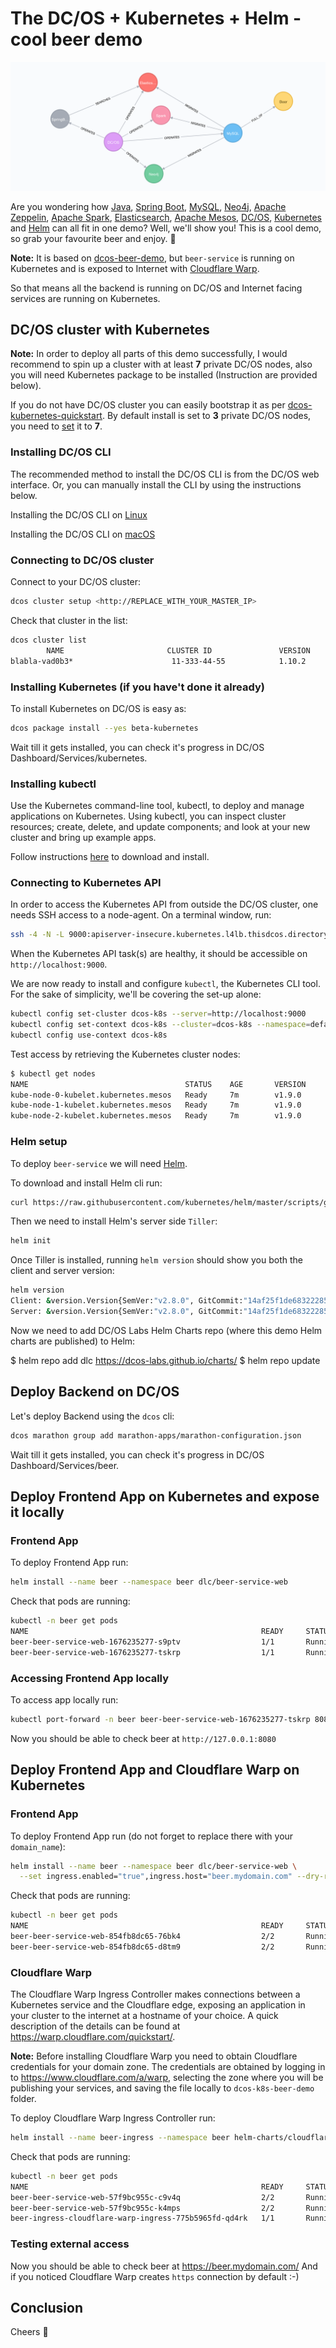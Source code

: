 # The DC/OS + Kubernetes + Helm - cool beer demo

![Model](images/components.png)

Are you wondering how [Java](http://www.oracle.com/technetwork/java/index.html), [Spring Boot](https://projects.spring.io/spring-boot/), [MySQL](https://www.mysql.com), [Neo4j](https://neo4j.com), [Apache Zeppelin](https://zeppelin.apache.org/), [Apache Spark](https://spark.apache.org/), [Elasticsearch](https://www.elastic.co),  [Apache Mesos](https://mesos.apache.org/), [DC/OS](https://dcos.io), [Kubernetes](https://kubernetes.io/) and [Helm](https://helm.sh) can all fit in one demo? Well, we'll show you! This is a cool demo, so grab your favourite beer and enjoy. 🍺

**Note:** It is based on [dcos-beer-demo](dcos-beer-demo/1.10/README.md), but `beer-service` is running on Kubernetes and is exposed to Internet with [Cloudflare Warp](https://warp.cloudflare.com/docs/kubernetes/).

So that means all the backend is running on DC/OS and Internet facing services are running on Kubernetes.

## DC/OS cluster with Kubernetes

**Note:** In order to deploy all parts of this demo successfully, I would recommend to spin up a cluster with at least **7** private DC/OS nodes, also you will need Kubernetes package to be installed (Instruction are provided below).

If you do not have DC/OS cluster you can easily bootstrap it as per [dcos-kubernetes-quickstart](https://github.com/mesosphere/dcos-kubernetes-quickstart).
By default install is set to **3** private DC/OS nodes, you need to [set](https://docs.mesosphere.com/service-docs/beta-kubernetes/0.3.0-1.7.10-beta/advanced-install/#change-the-number-of-kubernetes-worker-nodes) it to **7**.

### Installing DC/OS CLI

The recommended method to install the DC/OS CLI is from the DC/OS web interface. Or, you can manually install the CLI by using the instructions below.

Installing the DC/OS CLI on [Linux](https://dcos.io/docs/1.10/cli/install/#linux)

Installing the DC/OS CLI on [macOS](https://dcos.io/docs/1.10/cli/install/#osx)

### Connecting to DC/OS cluster

Connect to your DC/OS cluster:
```bash
dcos cluster setup <http://REPLACE_WITH_YOUR_MASTER_IP>
```

Check that cluster in the list:
```bash
dcos cluster list
        NAME                       CLUSTER ID               VERSION           URL
blabla-vad0b3*                      11-333-44-55            1.10.2            http://1.2.3.4
```

### Installing Kubernetes (if you have't done it already)

To install Kubernetes on DC/OS is easy as:
```bash
dcos package install --yes beta-kubernetes
```

Wait till it gets installed, you can check it's progress in DC/OS Dashboard/Services/kubernetes.

### Installing kubectl

Use the Kubernetes command-line tool, kubectl, to deploy and manage applications on Kubernetes. Using kubectl, you can inspect cluster resources; create, delete, and update components; and look at your new cluster and bring up example apps.

Follow instructions [here](https://kubernetes.io/docs/tasks/tools/install-kubectl/) to download and install.

### Connecting to Kubernetes API

In order to access the Kubernetes API from outside the DC/OS cluster, one needs SSH access to a node-agent.
On a terminal window, run:

```bash
ssh -4 -N -L 9000:apiserver-insecure.kubernetes.l4lb.thisdcos.directory:9000 <REPLACE_WITH_YOUR_REMOTE_LINUX_USERNAME>@<http://REPLACE_WITH_YOUR_MASTER_IP>
```

When the Kubernetes API task(s) are healthy, it should be accessible on `http://localhost:9000`.

We are now ready to install and configure `kubectl`, the Kubernetes CLI tool. For the sake of simplicity, we'll be covering the set-up alone:
```bash
kubectl config set-cluster dcos-k8s --server=http://localhost:9000
kubectl config set-context dcos-k8s --cluster=dcos-k8s --namespace=default
kubectl config use-context dcos-k8s
```

Test access by retrieving the Kubernetes cluster nodes:
```bash
$ kubectl get nodes
NAME                                   STATUS    AGE       VERSION
kube-node-0-kubelet.kubernetes.mesos   Ready     7m        v1.9.0
kube-node-1-kubelet.kubernetes.mesos   Ready     7m        v1.9.0
kube-node-2-kubelet.kubernetes.mesos   Ready     7m        v1.9.0
```

### Helm setup

To deploy `beer-service` we will need [Helm](https://helm.sh).

To download and install Helm cli run:
```bash
curl https://raw.githubusercontent.com/kubernetes/helm/master/scripts/get | bash
```

Then we need to install Helm's server side `Tiller`:
```bash
helm init
```

Once Tiller is installed, running `helm version` should show you both the client and server version:
```bash
helm version
Client: &version.Version{SemVer:"v2.8.0", GitCommit:"14af25f1de6832228539259b821949d20069a222", GitTreeState:"clean"}
Server: &version.Version{SemVer:"v2.8.0", GitCommit:"14af25f1de6832228539259b821949d20069a222", GitTreeState:"clean"}
```

Now we need to add DC/OS Labs Helm Charts repo (where this demo Helm charts are published) to Helm:

$ helm repo add dlc https://dcos-labs.github.io/charts/
$ helm repo update

## Deploy Backend on DC/OS

Let's deploy Backend using the `dcos` cli:
```bash
dcos marathon group add marathon-apps/marathon-configuration.json
```

Wait till it gets installed, you can check it's progress in DC/OS Dashboard/Services/beer.

## Deploy Frontend App on Kubernetes and expose it locally

### Frontend App

To deploy Frontend App run:
```bash
helm install --name beer --namespace beer dlc/beer-service-web
```

Check that pods are running:
```bash
kubectl -n beer get pods
NAME                                                    READY     STATUS    RESTARTS   AGE
beer-beer-service-web-1676235277-s9ptv                  1/1       Running   0          2m
beer-beer-service-web-1676235277-tskrp                  1/1       Running   0          2m
```

### Accessing Frontend App locally

To access app locally run:
```bash
kubectl port-forward -n beer beer-beer-service-web-1676235277-tskrp 8080
```

Now you should be able to check beer at `http://127.0.0.1:8080`

## Deploy Frontend App and Cloudflare Warp on Kubernetes

### Frontend App

To deploy Frontend App run (do not forget to replace there with your `domain_name`):
```bash
helm install --name beer --namespace beer dlc/beer-service-web \
  --set ingress.enabled="true",ingress.host="beer.mydomain.com" --dry-run
```

Check that pods are running:
```bash
kubectl -n beer get pods
NAME                                                    READY     STATUS    RESTARTS   AGE
beer-beer-service-web-854fb8dc65-76bk4                  2/2       Running   0          2m
beer-beer-service-web-854fb8dc65-d8tm9                  2/2       Running   0          2m
```

### Cloudflare Warp

The Cloudflare Warp Ingress Controller makes connections between a Kubernetes service and the Cloudflare edge, exposing an application in your cluster to the internet at a hostname of your choice. A quick description of the details can be found at https://warp.cloudflare.com/quickstart/.

**Note:** Before installing Cloudflare Warp you need to obtain Cloudflare credentials for your domain zone.
The credentials are obtained by logging in to https://www.cloudflare.com/a/warp, selecting the zone where you will be publishing your services, and saving the file locally to `dcos-k8s-beer-demo` folder.

To deploy Cloudflare Warp Ingress Controller run:
```bash
helm install --name beer-ingress --namespace beer helm-charts/cloudflare-warp-ingress --set cert=$(cat cloudflare-warp.pem | base64)
```

Check that pods are running:
```bash
kubectl -n beer get pods
NAME                                                    READY     STATUS    RESTARTS   AGE
beer-beer-service-web-57f9bc955c-c9v4q                  2/2       Running   0          3m
beer-beer-service-web-57f9bc955c-k4mps                  2/2       Running   0          3m
beer-ingress-cloudflare-warp-ingress-775b5965fd-qd4rk   1/1       Running   0          16s
```

### Testing external access

Now you should be able to check beer at https://beer.mydomain.com/
And if you noticed Cloudflare Warp creates `https` connection by default :-)

## Conclusion

Cheers 🍺
